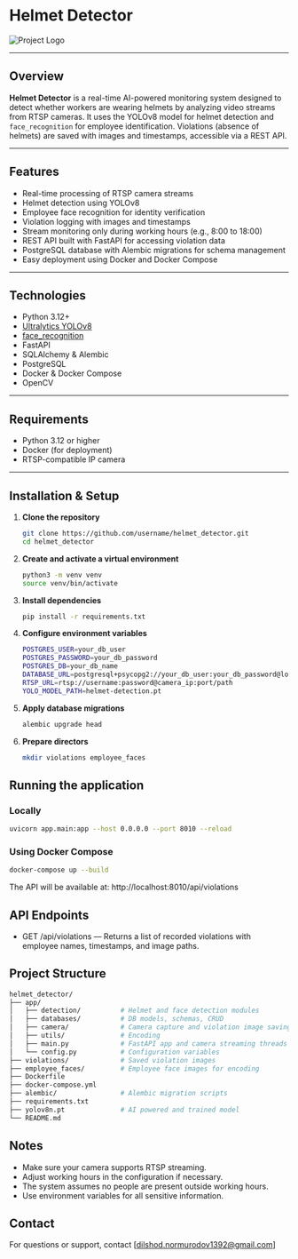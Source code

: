 # Helmet Detector

![Project Logo](https://i.postimg.cc/j53sHDSc/cam1.png) <!-- Optional -->

---

## Overview

**Helmet Detector** is a real-time AI-powered monitoring system designed to detect whether workers are wearing helmets by analyzing video streams from RTSP cameras. It uses the YOLOv8 model for helmet detection and `face_recognition` for employee identification. Violations (absence of helmets) are saved with images and timestamps, accessible via a REST API.

---

## Features

- Real-time processing of RTSP camera streams
- Helmet detection using YOLOv8
- Employee face recognition for identity verification
- Violation logging with images and timestamps
- Stream monitoring only during working hours (e.g., 8:00 to 18:00)
- REST API built with FastAPI for accessing violation data
- PostgreSQL database with Alembic migrations for schema management
- Easy deployment using Docker and Docker Compose

---

## Technologies

- Python 3.12+
- [Ultralytics YOLOv8](https://github.com/ultralytics/ultralytics)
- [face_recognition](https://github.com/ageitgey/face_recognition)
- FastAPI
- SQLAlchemy & Alembic
- PostgreSQL
- Docker & Docker Compose
- OpenCV

---

## Requirements

- Python 3.12 or higher
- Docker (for deployment)
- RTSP-compatible IP camera

---

## Installation & Setup

1. **Clone the repository**

   ```bash
   git clone https://github.com/username/helmet_detector.git
   cd helmet_detector
   ```


2. **Create and activate a virtual environment**
    ```bash
    python3 -m venv venv
    source venv/bin/activate
    ```

3. **Install dependencies**
    ```bash
    pip install -r requirements.txt
    ```

4. **Configure environment variables**

    ```bash
    POSTGRES_USER=your_db_user
    POSTGRES_PASSWORD=your_db_password
    POSTGRES_DB=your_db_name
    DATABASE_URL=postgresql+psycopg2://your_db_user:your_db_password@localhost:5432/your_db_name
    RTSP_URL=rtsp://username:password@camera_ip:port/path
    YOLO_MODEL_PATH=helmet-detection.pt
    ```

5. **Apply database migrations**
    ```bash
    alembic upgrade head
    ```

6. **Prepare directors**
    ```bash
    mkdir violations employee_faces
    ```

## Running the application
### Locally

```bash
uvicorn app.main:app --host 0.0.0.0 --port 8010 --reload
```

### Using Docker Compose

```bash
docker-compose up --build
```

The API will be available at: http://localhost:8010/api/violations



## API Endpoints

- GET /api/violations — Returns a list of recorded violations with employee names, timestamps, and image paths.


## Project Structure

```bash
helmet_detector/
├── app/
│   ├── detection/          # Helmet and face detection modules
│   ├── databases/          # DB models, schemas, CRUD
│   ├── camera/             # Camera capture and violation image saving
│   ├── utils/              # Encoding
│   ├── main.py             # FastAPI app and camera streaming threads
│   └── config.py           # Configuration variables
├── violations/             # Saved violation images
├── employee_faces/         # Employee face images for encoding
├── Dockerfile
├── docker-compose.yml
├── alembic/                # Alembic migration scripts
├── requirements.txt
├── yolov8n.pt              # AI powered and trained model
└── README.md
```


## Notes

- Make sure your camera supports RTSP streaming.
- Adjust working hours in the configuration if necessary.
- The system assumes no people are present outside working hours.
- Use environment variables for all sensitive information.

## Contact
For questions or support, contact [dilshod.normurodov1392@gmail.com]